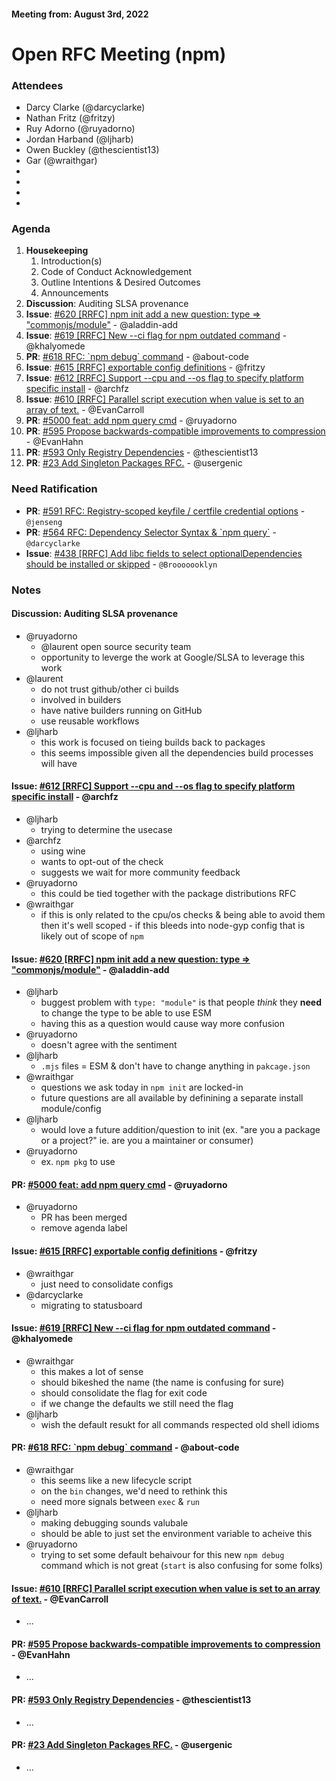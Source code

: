 #### Meeting from: August 3rd, 2022

# Open RFC Meeting (npm)

### Attendees
- Darcy Clarke (@darcyclarke)
- Nathan Fritz (@fritzy)
- Ruy Adorno (@ruyadorno)
- Jordan Harband (@ljharb)
- Owen Buckley (@thescientist13)
- Gar (@wraithgar)
-
-
-
-

### Agenda

1. **Housekeeping**
	1. Introduction(s)
	1. Code of Conduct Acknowledgement
	1. Outline Intentions & Desired Outcomes
	1. Announcements
1. **Discussion**: Auditing SLSA provenance
1. **Issue**: [#620 [RRFC] npm init add a new question: type &#x3D;&gt; &quot;commonjs/module&quot;](https://github.com/npm/rfcs/issues/620) - @aladdin-add
1. **Issue**: [#619 [RRFC] New --ci flag for npm outdated command](https://github.com/npm/rfcs/issues/619) - @khalyomede
1. **PR**: [#618 RFC: &#x60;npm debug&#x60; command](https://github.com/npm/rfcs/pull/618) - @about-code
1. **Issue**: [#615 [RRFC] exportable config definitions](https://github.com/npm/rfcs/issues/615) - @fritzy
1. **Issue**: [#612 [RRFC] Support --cpu and --os flag to specify platform specific install](https://github.com/npm/rfcs/issues/612) - @archfz
1. **Issue**: [#610 [RRFC] Parallel script execution when value is set to an array of text.](https://github.com/npm/rfcs/issues/610) - @EvanCarroll
1. **PR**: [#5000 feat: add npm query cmd](https://github.com/npm/cli/pull/5000) - @ruyadorno
1. **PR**: [#595 Propose backwards-compatible improvements to compression](https://github.com/npm/rfcs/pull/595) - @EvanHahn
1. **PR**: [#593 Only Registry Dependencies](https://github.com/npm/rfcs/pull/593) - @thescientist13
1. **PR**: [#23 Add Singleton Packages RFC.](https://github.com/npm/rfcs/pull/23) - @usergenic


### Need Ratification
- **PR**: [#591 RFC: Registry-scoped keyfile / certfile credential options](https://github.com/npm/rfcs/pull/591) - `@jenseng`
- **PR**: [#564 RFC: Dependency Selector Syntax &amp; &#x60;npm query&#x60;](https://github.com/npm/rfcs/pull/564) - `@darcyclarke`
- **Issue**: [#438 [RRFC] Add libc fields to select optionalDependencies should be installed or skipped](https://github.com/npm/rfcs/issues/438) - `@Brooooooklyn`

### Notes

#### **Discussion**: Auditing SLSA provenance
- @ruyadorno 
  - @laurent open source security team
  - opportunity to leverge the work at Google/SLSA to leverage this work
- @laurent
  - do not trust github/other ci builds
  - involved in builders
  - have native builders running on GitHub
  - use reusable workflows
- @ljharb
  - this work is focused on tieing builds back to packages
  - this seems impossible given all the dependencies build processes will have

#### **Issue**: [#612 [RRFC] Support --cpu and --os flag to specify platform specific install](https://github.com/npm/rfcs/issues/612) - @archfz
- @ljharb
  - trying to determine the usecase  
- @archfz 
  - using wine 
  - wants to opt-out of the check
  - suggests we wait for more community feedback
- @ruyadorno 
  - this could be tied together with the package distributions RFC
- @wraithgar
  - if this is only related to the cpu/os checks & being able to avoid them then it's well scoped - if this bleeds into node-gyp config that is likely out of scope of `npm`

#### **Issue**: [#620 [RRFC] npm init add a new question: type &#x3D;&gt; &quot;commonjs/module&quot;](https://github.com/npm/rfcs/issues/620) - @aladdin-add
- @ljharb
  - buggest problem with `type: "module"` is that people _think_ they **need** to change the type to be able to use ESM
  - having this as a question would cause way more confusion
- @ruyadorno
  - doesn't agree with the sentiment
- @ljharb
  - `.mjs` files = ESM & don't have to change anything in `pakcage.json`
- @wraithgar
  - questions we ask today in `npm init` are locked-in
  - future questions are all available by definining a separate install module/config
- @ljharb
  - would love a future addition/question to init (ex. "are you a package or a project?" ie. are you a maintainer or consumer)
- @ruyadorno 
  - ex. `npm pkg` to use 

#### **PR**: [#5000 feat: add npm query cmd](https://github.com/npm/cli/pull/5000) - @ruyadorno
- @ruyadorno 
  - PR has been merged
  - remove agenda label 

#### **Issue**: [#615 [RRFC] exportable config definitions](https://github.com/npm/rfcs/issues/615) - @fritzy
- @wraithgar
  - just need to consolidate configs
- @darcyclarke
  - migrating to statusboard 

#### **Issue**: [#619 [RRFC] New --ci flag for npm outdated command](https://github.com/npm/rfcs/issues/619) - @khalyomede
- @wraithgar
  - this makes a lot of sense
  - should bikeshed the name (the name is confusing for sure)
  - should consolidate the flag for exit code
  - if we change the defaults we still need the flag
- @ljharb
  - wish the default resukt for all commands respected old shell idioms

#### **PR**: [#618 RFC: &#x60;npm debug&#x60; command](https://github.com/npm/rfcs/pull/618) - @about-code
- @wraithgar
  - this seems like a new lifecycle script
  - on the `bin` changes, we'd need to rethink this
  - need more signals between `exec` & `run`
- @ljharb
  - making debugging sounds valubale
  - should be able to just set the environment variable to acheive this
- @ruyadorno 
  - trying to set some default behaivour for this new `npm debug` command which is not great (`start` is also confusing for some folks)

#### **Issue**: [#610 [RRFC] Parallel script execution when value is set to an array of text.](https://github.com/npm/rfcs/issues/610) - @EvanCarroll
- ...

#### **PR**: [#595 Propose backwards-compatible improvements to compression](https://github.com/npm/rfcs/pull/595) - @EvanHahn
- ...

#### **PR**: [#593 Only Registry Dependencies](https://github.com/npm/rfcs/pull/593) - @thescientist13
- ...

#### **PR**: [#23 Add Singleton Packages RFC.](https://github.com/npm/rfcs/pull/23) - @usergenic
- ...
